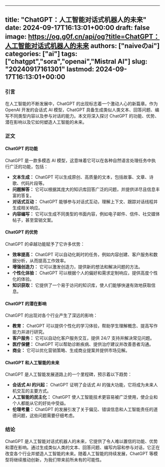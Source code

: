 
---
title: "ChatGPT：人工智能对话式机器人的未来"
date: 2024-09-17T16:13:01+00:00
draft: false
image: https://og.g0f.cn/api/og?title=ChatGPT：人工智能对话式机器人的未来
authors: ["naiveのai"]
categories: ["ai"]
tags: ["chatgpt","sora","openai","Mistral AI"]
slug: "20240917161301"
lastmod: 2024-09-17T16:13:01+00:00
---
### 引言

在人工智能的不断发展中，ChatGPT 的出现标志着一个激动人心的新篇章。作为 OpenAI 开发的会话式 AI 模型，ChatGPT 具备生成类似人类文本、回答问题、编写不同类型内容以及参与对话的能力。本文将深入探讨 ChatGPT 的功能、优势、潜在影响以及它如何塑造人工智能的未来。

### 正文

#### ChatGPT 的功能

ChatGPT 是一款多模态 AI 模型，这意味着它可以在各种自然语言处理任务中执行广泛的功能，包括：

- **文本生成：** ChatGPT 可以生成原创、高质量的文本，包括故事、文章、诗歌、代码片段等。
- **问题解答：** 它可以根据其庞大的知识库回答广泛的问题，并提供详尽且信息丰富的答复。
- **对话式互动：** ChatGPT 能够参与对话式互动，理解上下文、跟踪对话线程并生成相关响应。
- **内容编写：** 它可以生成不同类型的书面内容，例如电子邮件、信件、社交媒体帖子，甚至营销文案。

#### ChatGPT 的优势

ChatGPT 的卓越功能赋予了它许多优势：

- **效率提高：** ChatGPT 可以自动化耗时的任务，例如内容创建、客户服务和数据分析，从而提高工作效率。
- **增强创造力：** 它可以激发创造力，提供新的想法和解决问题的方法。
- **个性化体验：** ChatGPT 可以根据个人的偏好和需求定制响应，提供高度个性化的体验。
- **知识获取：** 它提供了一个易于访问的知识库，使人们能够快速有效地获取信息。

#### ChatGPT 的潜在影响

ChatGPT 的出现对各个行业产生了深远的影响：

- **教育：** ChatGPT 可以提供个性化的学习体验，帮助学生理解概念、提高写作能力并进行研究。
- **客户服务：** 它可以自动化客户服务交互，提供 24/7 支持并解决常见问题。
- **医疗保健：** ChatGPT 可以帮助诊断疾病、提供治疗建议并改善患者沟通。
- **商业：** 它可以优化营销策略、生成商业提案并提供市场见解。

#### ChatGPT 和人工智能的未来

ChatGPT 是人工智能发展道路上的一个里程碑，预示着以下趋势：

- **会话式 AI 的兴起：** ChatGPT 证明了会话式 AI 的强大功能，它将成为未来人机交互的主要方式。
- **人工智能的民主化：** ChatGPT 使人工智能技术更容易被广泛使用，使企业和个人都能从它的好处中受益。
- **伦理考量：** ChatGPT 的发展引发了关于偏见、错误信息和人工智能责任的道德问题，这些问题需要仔细考虑。

### 结论

ChatGPT 是人工智能对话式机器人的未来，它提供了令人难以置信的功能、优势和潜在影响。通过生成类似人类的文本、回答问题、编写内容和参与对话，它正在改变各个行业并塑造人工智能的未来。随着人工智能的持续发展，ChatGPT 等模型将继续推动创新，为我们带来前所未有的可能性。